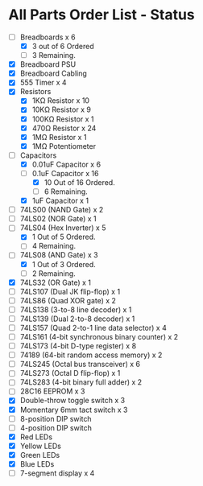 # All Parts Order List - Status

- [ ] Breadboards x 6
  - [x] 3 out of 6 Ordered
  - [ ] 3 Remaining.
- [x] Breadboard PSU
- [x] Breadboard Cabling
- [x] 555 Timer x 4
- [x] Resistors
  - [x] 1KΩ Resistor x 10
  - [x] 10KΩ Resistor x 9
  - [x] 100KΩ Resistor x 1
  - [x] 470Ω Resistor x 24
  - [x] 1MΩ Resistor x 1
  - [x] 1MΩ Potentiometer
- [ ] Capacitors
  - [x] 0.01uF Capacitor x 6
  - [ ] 0.1uF Capacitor x 16
    - [x] 10 Out of 16 Ordered.
    - [ ] 6 Remaining.
  - [x] 1uF Capacitor x 1
- [ ] 74LS00 (NAND Gate) x 2
- [ ] 74LS02 (NOR Gate) x 1
- [ ] 74LS04 (Hex Inverter) x 5
  - [x] 1 Out of 5 Ordered.
  - [ ] 4 Remaining.
- [ ] 74LS08 (AND Gate) x 3
  - [x] 1 Out of 3 Ordered.
  - [ ] 2 Remaining.
- [x] 74LS32 (OR Gate) x 1
- [ ] 74LS107 (Dual JK flip-flop) x 1
- [ ] 74LS86 (Quad XOR gate) x 2
- [ ] 74LS138 (3-to-8 line decoder) x 1
- [ ] 74LS139 (Dual 2-to-8 decoder) x 1
- [ ] 74LS157 (Quad 2-to-1 line data selector) x 4
- [ ] 74LS161 (4-bit synchronous binary counter) x 2
- [ ] 74LS173 (4-bit D-type register) x 8
- [ ] 74189 (64-bit random access memory) x 2
- [ ] 74LS245 (Octal bus transceiver) x 6
- [ ] 74LS273 (Octal D flip-flop) x 1
- [ ] 74LS283 (4-bit binary full adder) x 2
- [ ] 28C16 EEPROM x 3
- [x] Double-throw toggle switch x 3
- [x] Momentary 6mm tact switch x 3
- [ ] 8-position DIP switch
- [ ] 4-position DIP switch
- [x] Red LEDs
- [x] Yellow LEDs
- [x] Green LEDs
- [x] Blue LEDs
- [ ] 7-segment display x 4

